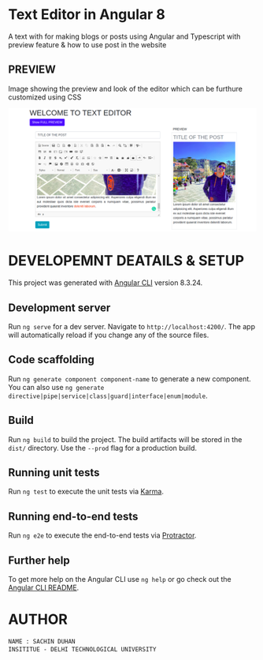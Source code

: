 # Text Editor in Angular 8
A text with for making blogs or posts using Angular and Typescript with preview feature & how to use post in the website

## PREVIEW
Image showing the preview and look of the editor which can be furthure customized using CSS
<div align="center">
    <img src="./public/PREVIEW.png"></img> 
</div>


# DEVELOPEMNT DEATAILS & SETUP
This project was generated with [Angular CLI](https://github.com/angular/angular-cli) version 8.3.24.

## Development server

Run `ng serve` for a dev server. Navigate to `http://localhost:4200/`. The app will automatically reload if you change any of the source files.

## Code scaffolding

Run `ng generate component component-name` to generate a new component. You can also use `ng generate directive|pipe|service|class|guard|interface|enum|module`.

## Build

Run `ng build` to build the project. The build artifacts will be stored in the `dist/` directory. Use the `--prod` flag for a production build.

## Running unit tests

Run `ng test` to execute the unit tests via [Karma](https://karma-runner.github.io).

## Running end-to-end tests

Run `ng e2e` to execute the end-to-end tests via [Protractor](http://www.protractortest.org/).

## Further help

To get more help on the Angular CLI use `ng help` or go check out the [Angular CLI README](https://github.com/angular/angular-cli/blob/master/README.md).

# AUTHOR 

```
NAME : SACHIN DUHAN
INSITITUE - DELHI TECHNOLOGICAL UNIVERSITY
```